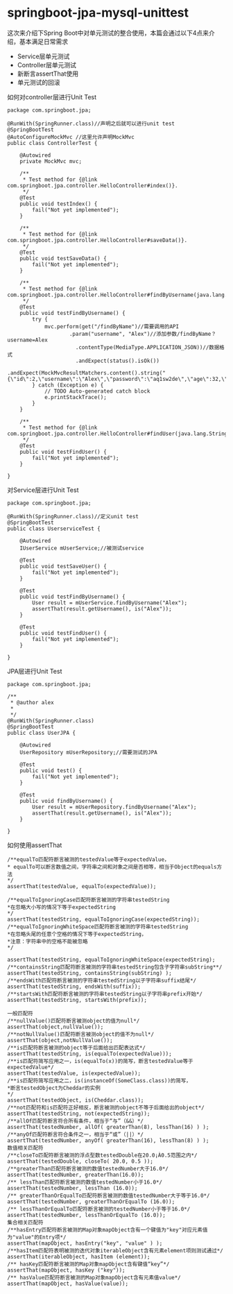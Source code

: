 # springboot-jpa-mysql-unittest

[单元测试参考文章]: http://tengj.top/2017/12/28/springboot12/
[参考文章]: http://www.baeldung.com/spring-boot-testing

这次来介绍下Spring Boot中对单元测试的整合使用，本篇会通过以下4点来介绍，基本满足日常需求

- Service层单元测试
- Controller层单元测试
- 新断言assertThat使用
- 单元测试的回滚

如何对controller层进行Unit Test

    package com.springboot.jpa;
    
    @RunWith(SpringRunner.class)//声明之后就可以进行unit test
    @SpringBootTest
    @AutoConfigureMockMvc //这里允许声明MockMvc
    public class ControllerTest {
    	
    	@Autowired
        private MockMvc mvc;
        
    	/**
    	 * Test method for {@link com.springboot.jpa.controller.HelloController#index()}.
    	 */
    	@Test
    	public void testIndex() {
    		fail("Not yet implemented");
    	}
    
    	/**
    	 * Test method for {@link com.springboot.jpa.controller.HelloController#saveData()}.
    	 */
    	@Test
    	public void testSaveData() {
    		fail("Not yet implemented");
    	}
    
    	/**
    	 * Test method for {@link com.springboot.jpa.controller.HelloController#findByUsername(java.lang.String)}.
    	 */
    	@Test
    	public void testFindByUsername() {
    		try {
    			mvc.perform(get("/findByName")//需要调用的API
    					.param("username", "Alex")//添加参数/findByName？username=Alex
    				      .contentType(MediaType.APPLICATION_JSON))//数据格式
    				      .andExpect(status().isOk())
    				      .andExpect(MockMvcResultMatchers.content().string("{\"id\":2,\"username\":\"Alex\",\"password\":\"aq1sw2de\",\"age\":32,\"emailadress\":\"alex_decimal@126.com\"}"));
    		} catch (Exception e) {
    			// TODO Auto-generated catch block
    			e.printStackTrace();
    		}
    	}
    
    	/**
    	 * Test method for {@link com.springboot.jpa.controller.HelloController#findUser(java.lang.String)}.
    	 */
    	@Test
    	public void testFindUser() {
    		fail("Not yet implemented");
    	}
    
    }
    

对Service层进行Unit Test

    package com.springboot.jpa;
    
    @RunWith(SpringRunner.class)//定义unit test
    @SpringBootTest
    public class UserserviceTest {
    	
    	@Autowired
    	IUserService mUserService;//被测试service
    
    	@Test
    	public void testSaveUser() {
    		fail("Not yet implemented");
    	}
    
    	@Test
    	public void testFindByUsername() {
    		User result = mUserService.findByUsername("Alex");
    		assertThat(result.getUsername(), is("Alex"));
    	}
    
    	@Test
    	public void testFindUser() {
    		fail("Not yet implemented");
    	}
    
    }
    

JPA层进行Unit Test

    package com.springboot.jpa;
    
    /**
     * @author alex
     *
     */
    @RunWith(SpringRunner.class)
    @SpringBootTest
    public class UserJPA {
    	
    	@Autowired
    	UserRepository mUserRepository;//需要测试的JPA
    
    	@Test
    	public void test() {
    		fail("Not yet implemented");
    	}
    	
    	@Test
    	public void findByUsername() {
    		User result = mUserRepository.findByUsername("Alex");
    		assertThat(result.getUsername(), is("Alex"));
    	}
    
    }
    

如何使用assertThat

    /**equalTo匹配符断言被测的testedValue等于expectedValue，
    * equalTo可以断言数值之间，字符串之间和对象之间是否相等，相当于Object的equals方法
    */
    assertThat(testedValue, equalTo(expectedValue));
    
    /**equalToIgnoringCase匹配符断言被测的字符串testedString
    *在忽略大小写的情况下等于expectedString
    */
    assertThat(testedString, equalToIgnoringCase(expectedString));
    /**equalToIgnoringWhiteSpace匹配符断言被测的字符串testedString
    *在忽略头尾的任意个空格的情况下等于expectedString，
    *注意：字符串中的空格不能被忽略
    */
    
    assertThat(testedString, equalToIgnoringWhiteSpace(expectedString);
    /**containsString匹配符断言被测的字符串testedString包含子字符串subString**/
    assertThat(testedString, containsString(subString) );
    /**endsWith匹配符断言被测的字符串testedString以子字符串suffix结尾*/
    assertThat(testedString, endsWith(suffix));
    /**startsWith匹配符断言被测的字符串testedString以子字符串prefix开始*/
    assertThat(testedString, startsWith(prefix));
               
    一般匹配符
    /**nullValue()匹配符断言被测object的值为null*/
    assertThat(object,nullValue());
    /**notNullValue()匹配符断言被测object的值不为null*/
    assertThat(object,notNullValue());
    /**is匹配符断言被测的object等于后面给出匹配表达式*/
    assertThat(testedString, is(equalTo(expectedValue)));
    /**is匹配符简写应用之一，is(equalTo(x))的简写，断言testedValue等于expectedValue*/
    assertThat(testedValue, is(expectedValue));
    /**is匹配符简写应用之二，is(instanceOf(SomeClass.class))的简写，
    *断言testedObject为Cheddar的实例
    */
    assertThat(testedObject, is(Cheddar.class));
    /**not匹配符和is匹配符正好相反，断言被测的object不等于后面给出的object*/
    assertThat(testedString, not(expectedString));
    /**allOf匹配符断言符合所有条件，相当于“与”（&&）*/
    assertThat(testedNumber, allOf( greaterThan(8), lessThan(16) ) );
    /**anyOf匹配符断言符合条件之一，相当于“或”（||）*/
    assertThat(testedNumber, anyOf( greaterThan(16), lessThan(8) ) );
    数值相关匹配符
    /**closeTo匹配符断言被测的浮点型数testedDouble在20.0¡À0.5范围之内*/
    assertThat(testedDouble, closeTo( 20.0, 0.5 ));
    /**greaterThan匹配符断言被测的数值testedNumber大于16.0*/
    assertThat(testedNumber, greaterThan(16.0));
    /** lessThan匹配符断言被测的数值testedNumber小于16.0*/
    assertThat(testedNumber, lessThan (16.0));
    /** greaterThanOrEqualTo匹配符断言被测的数值testedNumber大于等于16.0*/
    assertThat(testedNumber, greaterThanOrEqualTo (16.0));
    /** lessThanOrEqualTo匹配符断言被测的testedNumber小于等于16.0*/
    assertThat(testedNumber, lessThanOrEqualTo (16.0));
    集合相关匹配符
    /**hasEntry匹配符断言被测的Map对象mapObject含有一个键值为"key"对应元素值为"value"的Entry项*/
    assertThat(mapObject, hasEntry("key", "value" ) );
    /**hasItem匹配符表明被测的迭代对象iterableObject含有元素element项则测试通过*/
    assertThat(iterableObject, hasItem (element));
    /** hasKey匹配符断言被测的Map对象mapObject含有键值“key”*/
    assertThat(mapObject, hasKey ("key"));
    /** hasValue匹配符断言被测的Map对象mapObject含有元素值value*/
    assertThat(mapObject, hasValue(value));


